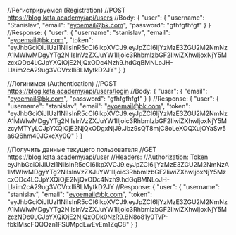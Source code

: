 //Регистрируемся (Registration)
//POST https://blog.kata.academy/api/users
//Body:
{
  "user": {
    "username": "Stanislav",
    "email": "eyoemail@bk.com",
    "password": "gfhfgfhfgf"
  }
}
//Response:
{
  "user": {
      "username": "stanislav",
      "email": "eyoemail@bk.com",
      "token": "eyJhbGciOiJIUzI1NiIsInR5cCI6IkpXVCJ9.eyJpZCI6IjYzMzE3ZGU2M2NmNzA1MWIwMDgyYTg2NiIsInVzZXJuYW1lIjoic3RhbmlzbGF2IiwiZXhwIjoxNjY5MzcxODc4LCJpYXQiOjE2NjQxODc4Nzh9.hdGqBMNLoJH-Llaim2cA29ug3VOVrxIIi8LMytkD2JY"
  }
}


//Логинимся (Authentication)
//POST https://blog.kata.academy/api/users/login
//Body: 
{
  "user": {
    "email": "eyoemail@bk.com",
    "password": "gfhfgfhfgf"
  }
}
//Response:
{
  "user": {
      "username": "stanislav",
      "email": "eyoemail@bk.com",
      "token": "eyJhbGciOiJIUzI1NiIsInR5cCI6IkpXVCJ9.eyJpZCI6IjYzMzE3ZGU2M2NmNzA1MWIwMDgyYTg2NiIsInVzZXJuYW1lIjoic3RhbmlzbGF2IiwiZXhwIjoxNjY5MzcyMTYyLCJpYXQiOjE2NjQxODgxNjJ9.Jbz9sQT8mjC8oLeXOQXujOYaSw5a6Q6hm40JGxcXy0Q"
  }
}

//Получить данные текущего пользователя
//GET https://blog.kata.academy/api/user
//Headers: 
//Authorization: Token eyJhbGciOiJIUzI1NiIsInR5cCI6IkpXVCJ9.eyJpZCI6IjYzMzE3ZGU2M2NmNzA1MWIwMDgyYTg2NiIsInVzZXJuYW1lIjoic3RhbmlzbGF2IiwiZXhwIjoxNjY5MzcxODc4LCJpYXQiOjE2NjQxODc4Nzh9.hdGqBMNLoJH-Llaim2cA29ug3VOVrxIIi8LMytkD2JY 
//Response:
{
  "user": {
      "username": "stanislav",
      "email": "eyoemail@bk.com",
      "token": "eyJhbGciOiJIUzI1NiIsInR5cCI6IkpXVCJ9.eyJpZCI6IjYzMzE3ZGU2M2NmNzA1MWIwMDgyYTg2NiIsInVzZXJuYW1lIjoic3RhbmlzbGF2IiwiZXhwIjoxNjY5MzczNDc0LCJpYXQiOjE2NjQxODk0NzR9.8N8o81y0TvP-fbklMscFQQOzn1FSUMpdLwEvEm1ZqC8"
  }
}
